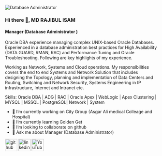 ![Database Administrator ](https://media.licdn.com/dms/image/C4D16AQG0xMxeklctiA/profile-displaybackgroundimage-shrink_350_1400/0/1653232755332?e=1725494400&v=beta&t=GT8yOiG8sdLJKpHmfdvWzgmwtyKQWJw9Fby-osjJdio)

### Hi there 👋, MD RAJIBUL ISAM
####  Manager (Database Administrator )


Oracle DBA experience managing complex UNIX-based Oracle Databases. Experienced in a database administration best practices for High Availability (DATA GUARD, RMAN, RAC) and Performance Tuning and Oracle Troubleshooting. Following are key highlights of my experience.

Working as Network, Systems and Cloud operations. My responsibilities covers the end to end Systems and Network Solution that includes designing the Topology, planning and implementation of Data Centers and Routing, Switching and Network Security, Systems Engineering in IP infrastructure, Internet and Intranet etc. 

Skills: Oracle DBA | ADG | RAC | Oracle Apex | WebLogic | Apex Clustering | MYSQL | MSSQL | PostgreSQL| Network | System

- 🔭 I’m currently working on City Group (Asgar Ali medical Colleage and Hospital)
- 🌱 I’m currently learning Golden Get  
- 👯 I’m looking to collaborate on github 
- 💬 Ask me about Manager (Database Administrator)


[<img src='https://cdn.jsdelivr.net/npm/simple-icons@3.0.1/icons/github.svg' alt='github' height='40'>](https://github.com/rajibul2009)  [<img src='https://cdn.jsdelivr.net/npm/simple-icons@3.0.1/icons/linkedin.svg' alt='linkedin' height='40'>](https://www.linkedin.com/in/md-rajibul-islam-76280ba1/)  [<img src='https://cdn.jsdelivr.net/npm/simple-icons@3.0.1/icons/youtube.svg' alt='YouTube' height='40'>](https://www.youtube.com/channel/@itschoolbangla100)  

